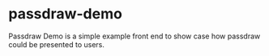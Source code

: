 # passdraw-demo

Passdraw Demo is a simple example front end to show case how
passdraw could be presented to users.

